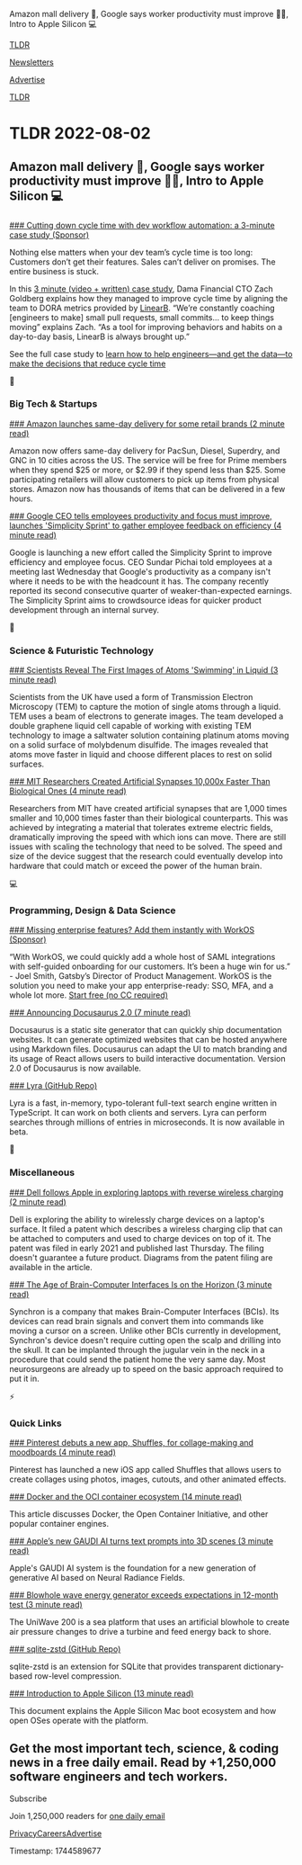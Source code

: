 Amazon mall delivery 🚚, Google says worker productivity must improve 👨‍💻, Intro to Apple Silicon 💻

[TLDR](/)

[Newsletters](/newsletters)

[Advertise](https://advertise.tldr.tech/)

[TLDR](/)

# TLDR 2022-08-02

## Amazon mall delivery 🚚, Google says worker productivity must improve 👨‍💻, Intro to Apple Silicon 💻

### 

[### Cutting down cycle time with dev workflow automation: a 3-minute case study (Sponsor)](https://linearb.io/blog/how-dama-financial-improved-cycle-time-with-linearb/?utm_source=tldr&amp;utm_medium=email&amp;utm_campaign=paid%20referral%20-%20tldr%20-%20dama%20financial%20blog)

Nothing else matters when your dev team’s cycle time is too long: Customers don’t get their features. Sales can’t deliver on promises. The entire business is stuck.

In this [3 minute (video + written) case study](https://linearb.io/blog/how-dama-financial-improved-cycle-time-with-linearb/?utm_source=TLDR&utm_medium=email&utm_campaign=Paid%20Referral%20-%20TLDR%20-%20Dama%20Financial%20Blog), Dama Financial CTO Zach Goldberg explains how they managed to improve cycle time by aligning the team to DORA metrics provided by [LinearB](https://linearb.io/?utm_source=TLDR&utm_medium=email&utm_campaign=Paid%20Referral%20-%20TLDR%20-%20Dama%20Financial%20Blog). “We’re constantly coaching [engineers to make] small pull requests, small commits… to keep things moving” explains Zach. “As a tool for improving behaviors and habits on a day-to-day basis, LinearB is always brought up.”

See the full case study to [learn how to help engineers—and get the data—to make the decisions that reduce cycle time](/d1cdcac86d934fb6884ffa42d7f45bc4)

📱

### Big Tech & Startups

[### Amazon launches same-day delivery for some retail brands (2 minute read)](https://www.cnbc.com/2022/08/01/amazon-launches-same-day-delivery-for-some-retail-brands.html?utm_source=tldrnewsletter)

Amazon now offers same-day delivery for PacSun, Diesel, Superdry, and GNC in 10 cities across the US. The service will be free for Prime members when they spend $25 or more, or $2.99 if they spend less than $25. Some participating retailers will allow customers to pick up items from physical stores. Amazon now has thousands of items that can be delivered in a few hours.

[### Google CEO tells employees productivity and focus must improve, launches 'Simplicity Sprint' to gather employee feedback on efficiency (4 minute read)](https://www.cnbc.com/2022/07/31/google-ceo-to-employees-productivity-and-focus-must-improve.html?utm_source=tldrnewsletter)

Google is launching a new effort called the Simplicity Sprint to improve efficiency and employee focus. CEO Sundar Pichai told employees at a meeting last Wednesday that Google's productivity as a company isn't where it needs to be with the headcount it has. The company recently reported its second consecutive quarter of weaker-than-expected earnings. The Simplicity Sprint aims to crowdsource ideas for quicker product development through an internal survey.

🚀

### Science & Futuristic Technology

[### Scientists Reveal The First Images of Atoms 'Swimming' in Liquid (3 minute read)](https://www.sciencealert.com/these-are-the-first-images-of-atoms-swimming-in-liquid?utm_source=tldrnewsletter)

Scientists from the UK have used a form of Transmission Electron Microscopy (TEM) to capture the motion of single atoms through a liquid. TEM uses a beam of electrons to generate images. The team developed a double graphene liquid cell capable of working with existing TEM technology to image a saltwater solution containing platinum atoms moving on a solid surface of molybdenum disulfide. The images revealed that atoms move faster in liquid and choose different places to rest on solid surfaces.

[### MIT Researchers Created Artificial Synapses 10,000x Faster Than Biological Ones (4 minute read)](https://singularityhub.com/2022/08/01/mit-researchers-created-artificial-synapses-10000x-faster-than-biological-ones/?utm_source=tldrnewsletter)

Researchers from MIT have created artificial synapses that are 1,000 times smaller and 10,000 times faster than their biological counterparts. This was achieved by integrating a material that tolerates extreme electric fields, dramatically improving the speed with which ions can move. There are still issues with scaling the technology that need to be solved. The speed and size of the device suggest that the research could eventually develop into hardware that could match or exceed the power of the human brain.

💻

### Programming, Design & Data Science

[### Missing enterprise features? Add them instantly with WorkOS (Sponsor)](https://workos.com/?utm_source=tldr&amp;utm_medium=newsletter&amp;utm_campaign=tldr-2022)

“With WorkOS, we could quickly add a whole host of SAML integrations with self-guided onboarding for our customers. It’s been a huge win for us.” - Joel Smith, Gatsby’s Director of Product Management. WorkOS is the solution you need to make your app enterprise-ready: SSO, MFA, and a whole lot more. [Start free (no CC required)](https://workos.com/?utm_source=tldr&utm_medium=newsletter&utm_campaign=tldr-2022)

[### Announcing Docusaurus 2.0 (7 minute read)](https://docusaurus.io/blog/2022/08/01/announcing-docusaurus-2.0?utm_source=tldrnewsletter)

Docusaurus is a static site generator that can quickly ship documentation websites. It can generate optimized websites that can be hosted anywhere using Markdown files. Docusaurus can adapt the UI to match branding and its usage of React allows users to build interactive documentation. Version 2.0 of Docusaurus is now available.

[### Lyra (GitHub Repo)](https://github.com/nearform/lyra?utm_source=tldrnewsletter)

Lyra is a fast, in-memory, typo-tolerant full-text search engine written in TypeScript. It can work on both clients and servers. Lyra can perform searches through millions of entries in microseconds. It is now available in beta.

🎁

### Miscellaneous

[### Dell follows Apple in exploring laptops with reverse wireless charging (2 minute read)](https://arstechnica.com/gadgets/2022/08/dell-follows-apple-in-exploring-laptops-with-reverse-wireless-charging/?utm_source=tldrnewsletter)

Dell is exploring the ability to wirelessly charge devices on a laptop's surface. It filed a patent which describes a wireless charging clip that can be attached to computers and used to charge devices on top of it. The patent was filed in early 2021 and published last Thursday. The filing doesn't guarantee a future product. Diagrams from the patent filing are available in the article.

[### The Age of Brain-Computer Interfaces Is on the Horizon (3 minute read)](https://archive.ph/zm6rr?utm_source=tldrnewsletter)

Synchron is a company that makes Brain-Computer Interfaces (BCIs). Its devices can read brain signals and convert them into commands like moving a cursor on a screen. Unlike other BCIs currently in development, Synchron's device doesn't require cutting open the scalp and drilling into the skull. It can be implanted through the jugular vein in the neck in a procedure that could send the patient home the very same day. Most neurosurgeons are already up to speed on the basic approach required to put it in.

⚡

### Quick Links

[### Pinterest debuts a new app, Shuffles, for collage-making and moodboards (4 minute read)](https://techcrunch.com/2022/08/01/pinterest-debuts-a-new-app-shuffles-for-collage-making-and-moodboards/?utm_source=tldrnewsletter)

Pinterest has launched a new iOS app called Shuffles that allows users to create collages using photos, images, cutouts, and other animated effects.

[### Docker and the OCI container ecosystem (14 minute read)](https://lwn.net/subscriberlink/902049/374614a66c0367f3/?utm_source=tldrnewsletter)

This article discusses Docker, the Open Container Initiative, and other popular container engines.

[### Apple’s new GAUDI AI turns text prompts into 3D scenes (3 minute read)](https://mixed-news.com/en/apples-new-gaudi-ai-turns-text-prompts-into-3d-scenes/?utm_source=tldrnewsletter)

Apple's GAUDI AI system is the foundation for a new generation of generative AI based on Neural Radiance Fields.

[### Blowhole wave energy generator exceeds expectations in 12-month test (3 minute read)](https://newatlas.com/energy/blowhole-wave-energy-generator/?utm_source=tldrnewsletter)

The UniWave 200 is a sea platform that uses an artificial blowhole to create air pressure changes to drive a turbine and feed energy back to shore.

[### sqlite-zstd (GitHub Repo)](https://github.com/phiresky/sqlite-zstd?utm_source=tldrnewsletter)

sqlite-zstd is an extension for SQLite that provides transparent dictionary-based row-level compression.

[### Introduction to Apple Silicon (13 minute read)](https://github.com/asahilinux/docs/wiki/introduction-to-apple-silicon?utm_source=tldrnewsletter)

This document explains the Apple Silicon Mac boot ecosystem and how open OSes operate with the platform.

## Get the most important tech, science, & coding news in a free daily email. Read by +1,250,000 software engineers and tech workers.

Subscribe

Join 1,250,000 readers for [one daily email](/api/latest/tech)

[Privacy](/privacy)[Careers](https://jobs.ashbyhq.com/tldr.tech)[Advertise](/tech/advertise)

Timestamp: 1744589677